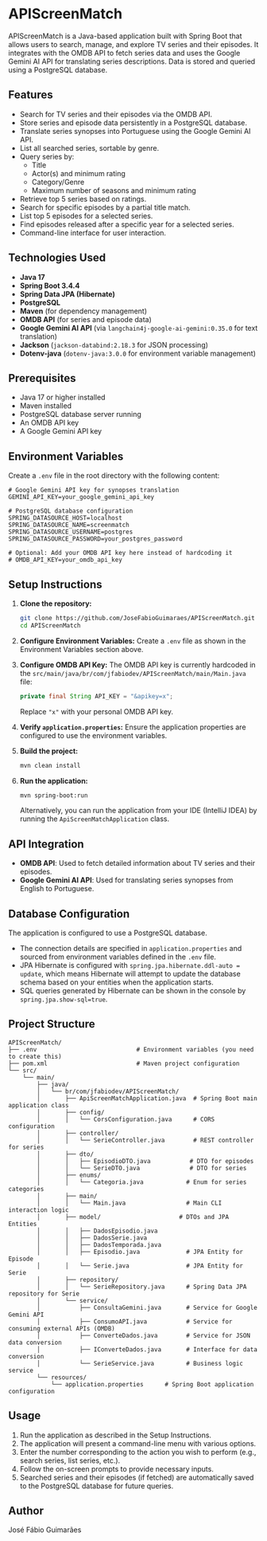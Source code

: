 # APIScreenMatch

APIScreenMatch is a Java-based application built with Spring Boot that allows users to search, manage, and explore TV series and their episodes. It integrates with the OMDB API to fetch series data and uses the Google Gemini AI API for translating series descriptions. Data is stored and queried using a PostgreSQL database.

## Features

- Search for TV series and their episodes via the OMDB API.
- Store series and episode data persistently in a PostgreSQL database.
- Translate series synopses into Portuguese using the Google Gemini AI API.
- List all searched series, sortable by genre.
- Query series by:
    - Title
    - Actor(s) and minimum rating
    - Category/Genre
    - Maximum number of seasons and minimum rating
- Retrieve top 5 series based on ratings.
- Search for specific episodes by a partial title match.
- List top 5 episodes for a selected series.
- Find episodes released after a specific year for a selected series.
- Command-line interface for user interaction.

## Technologies Used

- **Java 17**
- **Spring Boot 3.4.4**
- **Spring Data JPA (Hibernate)**
- **PostgreSQL**
- **Maven** (for dependency management)
- **OMDB API** (for series and episode data)
- **Google Gemini AI API** (via `langchain4j-google-ai-gemini:0.35.0` for text translation)
- **Jackson** (`jackson-databind:2.18.3` for JSON processing)
- **Dotenv-java** (`dotenv-java:3.0.0` for environment variable management)

## Prerequisites

- Java 17 or higher installed
- Maven installed
- PostgreSQL database server running
- An OMDB API key
- A Google Gemini API key

## Environment Variables

Create a `.env` file in the root directory with the following content:

```dotenv
# Google Gemini API key for synopses translation
GEMINI_API_KEY=your_google_gemini_api_key

# PostgreSQL database configuration
SPRING_DATASOURCE_HOST=localhost
SPRING_DATASOURCE_NAME=screenmatch
SPRING_DATASOURCE_USERNAME=postgres
SPRING_DATASOURCE_PASSWORD=your_postgres_password

# Optional: Add your OMDB API key here instead of hardcoding it
# OMDB_API_KEY=your_omdb_api_key
```

## Setup Instructions

1.  **Clone the repository:**
    ```bash
    git clone https://github.com/JoseFabioGuimaraes/APIScreenMatch.git
    cd APIScreenMatch
    ```

2.  **Configure Environment Variables:**
    Create a `.env` file as shown in the Environment Variables section above.

3.  **Configure OMDB API Key:**
    The OMDB API key is currently hardcoded in the `src/main/java/br/com/jfabiodev/APIScreenMatch/main/Main.java` file:
    ```java
    private final String API_KEY = "&apikey=x";
    ```
    Replace `"x"` with your personal OMDB API key.

4.  **Verify `application.properties`:**
    Ensure the application properties are configured to use the environment variables.

5.  **Build the project:**
    ```bash
    mvn clean install
    ```

6.  **Run the application:**
    ```bash
    mvn spring-boot:run
    ```
    Alternatively, you can run the application from your IDE (IntelliJ IDEA) by running the `ApiScreenMatchApplication` class.

## API Integration

-   **OMDB API**: Used to fetch detailed information about TV series and their episodes.
-   **Google Gemini AI API**: Used for translating series synopses from English to Portuguese.

## Database Configuration

The application is configured to use a PostgreSQL database.
-   The connection details are specified in `application.properties` and sourced from environment variables defined in the `.env` file.
-   JPA Hibernate is configured with `spring.jpa.hibernate.ddl-auto = update`, which means Hibernate will attempt to update the database schema based on your entities when the application starts.
-   SQL queries generated by Hibernate can be shown in the console by `spring.jpa.show-sql=true`.

## Project Structure

```
APIScreenMatch/
├── .env                            # Environment variables (you need to create this)
├── pom.xml                         # Maven project configuration
└── src/
    └── main/
        ├── java/
        │   └── br/com/jfabiodev/APIScreenMatch/
        │       ├── ApiScreenMatchApplication.java  # Spring Boot main application class
        │       ├── config/
        │       │   └── CorsConfiguration.java      # CORS configuration
        │       ├── controller/
        │       │   └── SerieController.java        # REST controller for series
        │       ├── dto/
        │       │   ├── EpisodioDTO.java           # DTO for episodes
        │       │   └── SerieDTO.java              # DTO for series
        │       ├── enums/
        │       │   └── Categoria.java            # Enum for series categories
        │       ├── main/
        │       │   └── Main.java                 # Main CLI interaction logic
        │       ├── model/                      # DTOs and JPA Entities
        │       │   ├── DadosEpisodio.java
        │       │   ├── DadosSerie.java
        │       │   ├── DadosTemporada.java
        │       │   ├── Episodio.java             # JPA Entity for Episode
        │       │   └── Serie.java                # JPA Entity for Serie
        │       ├── repository/
        │       │   └── SerieRepository.java      # Spring Data JPA repository for Serie
        │       └── service/
        │           ├── ConsultaGemini.java       # Service for Google Gemini API
        │           ├── ConsumoAPI.java           # Service for consuming external APIs (OMDB)
        │           ├── ConverteDados.java        # Service for JSON data conversion
        │           ├── IConverteDados.java       # Interface for data conversion
        │           └── SerieService.java         # Business logic service
        └── resources/
            └── application.properties      # Spring Boot application configuration
```

## Usage

1.  Run the application as described in the Setup Instructions.
2.  The application will present a command-line menu with various options.
3.  Enter the number corresponding to the action you wish to perform (e.g., search series, list series, etc.).
4.  Follow the on-screen prompts to provide necessary inputs.
5.  Searched series and their episodes (if fetched) are automatically saved to the PostgreSQL database for future queries.

## Author

José Fábio Guimarães